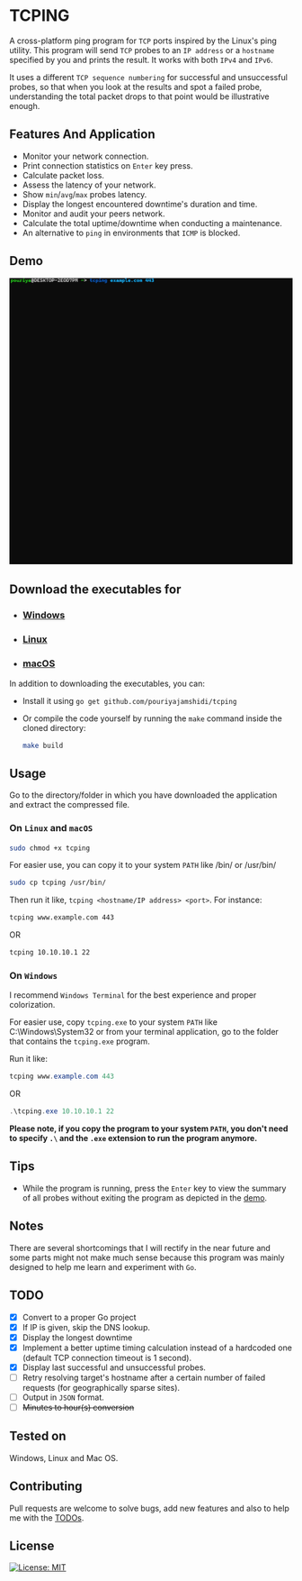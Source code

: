 # TCPING

A cross-platform ping program for ```TCP``` ports inspired by the Linux's ping utility. This program will send ```TCP``` probes to an ```IP address``` or a ```hostname``` specified by you and prints the result. It works with both `IPv4` and `IPv6`.

It uses a different `TCP sequence numbering` for successful and unsuccessful probes, so that when you look at the results and spot a failed probe, understanding the total packet drops to that point would be illustrative enough.

## Features And Application

* Monitor your network connection.
* Print connection statistics on `Enter` key press.
* Calculate packet loss.
* Assess the latency of your network.
* Show `min`/`avg`/`max` probes latency.
* Display the longest encountered downtime's duration and time.
* Monitor and audit your peers network.
* Calculate the total uptime/downtime when conducting a maintenance.
* An alternative to `ping` in environments that `ICMP` is blocked.

## Demo

![tcping](Images/tcping.gif)

## Download the executables for

* ### [Windows](https://github.com/pouriyajamshidi/tcping/releases/download/v1.3.0/tcping_Windows.zip)

* ### [Linux](https://github.com/pouriyajamshidi/tcping/releases/download/v1.3.0/tcping_Linux.zip)

* ### [macOS](https://github.com/pouriyajamshidi/tcping/releases/download/v1.3.0/tcping_MacOS.zip)

In addition to downloading the executables, you can:

* Install it using `go get github.com/pouriyajamshidi/tcping`
* Or compile the code yourself by running the `make` command inside the cloned directory:

    ```bash
    make build
    ```

## Usage

Go to the directory/folder in which you have downloaded the application and extract the compressed file.

### On ```Linux``` and ```macOS```

```bash
sudo chmod +x tcping
```

For easier use, you can copy it to your system ```PATH``` like /bin/ or /usr/bin/

```bash
sudo cp tcping /usr/bin/
```

Then run it like, `tcping <hostname/IP address> <port>`. For instance:

```bash
tcping www.example.com 443
```

OR

```bash
tcping 10.10.10.1 22
```

### On ```Windows```

I recommend ```Windows Terminal``` for the best experience and proper colorization.

For easier use, copy ```tcping.exe``` to your system ```PATH``` like C:\Windows\System32 or from your terminal application, go to the folder that contains the ```tcping.exe``` program.

Run it like:

```powershell
tcping www.example.com 443
```

OR

```powershell
.\tcping.exe 10.10.10.1 22
```

**Please note, if you copy the program to your system ```PATH```, you don't need to specify ```.\``` and the `.exe` extension to run the program anymore.**

## Tips

* While the program is running, press the `Enter` key to view the summary of all probes without exiting the program as depicted in the [demo](#Demo).

## Notes

There are several shortcomings that I will rectify in the near future and some parts might not make much sense because this program was mainly designed to help me learn and experiment with `Go`.

## TODO

* [x] Convert to a proper Go project
* [x] If IP is given, skip the DNS lookup.
* [x] Display the longest downtime
* [x] Implement a better uptime timing calculation instead of a hardcoded one (default TCP connection timeout is 1 second).
* [x] Display last successful and unsuccessful probes.
* [ ] Retry resolving target's hostname after a certain number of failed requests (for geographically sparse sites).
* [ ] Output in `JSON` format.
* [ ] ~~Minutes to hour(s) conversion~~

## Tested on

Windows, Linux and Mac OS.

## Contributing

Pull requests are welcome to solve bugs, add new features and also to help me with the [TODOs](#todo).

## License

[![License: MIT](https://img.shields.io/badge/License-MIT-yellow.svg)](https://opensource.org/licenses/MIT)
